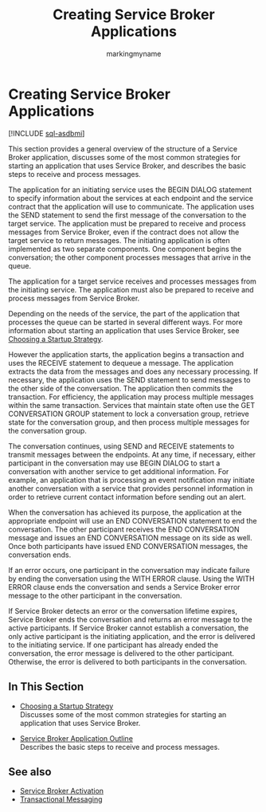 ﻿---
title: Creating Service Broker Applications
description: "This section provides a general overview of the structure of a Service Broker application, discusses some of the most common strategies for starting an application that uses Service Broker, and describes the basic steps to receive and process messages."
ms.prod: sql
ms.technology: configuration
ms.topic: conceptual
author: markingmyname
ms.author: maghan
ms.reviewer: mikeray
ms.date: "03/30/2022"
---

# Creating Service Broker Applications

[!INCLUDE [sql-asdbmi](../../includes/applies-to-version/sql-asdbmi.md)]

This section provides a general overview of the structure of a Service Broker application, discusses some of the most common strategies for starting an application that uses Service Broker, and describes the basic steps to receive and process messages.

The application for an initiating service uses the BEGIN DIALOG statement to specify information about the services at each endpoint and the service contract that the application will use to communicate. The application uses the SEND statement to send the first message of the conversation to the target service. The application must be prepared to receive and process messages from Service Broker, even if the contract does not allow the target service to return messages. The initiating application is often implemented as two separate components. One component begins the conversation; the other component processes messages that arrive in the queue.

The application for a target service receives and processes messages from the initiating service. The application must also be prepared to receive and process messages from Service Broker.

Depending on the needs of the service, the part of the application that processes the queue can be started in several different ways. For more information about starting an application that uses Service Broker, see [Choosing a Startup Strategy](choosing-a-startup-strategy.md).

However the application starts, the application begins a transaction and uses the RECEIVE statement to dequeue a message. The application extracts the data from the messages and does any necessary processing. If necessary, the application uses the SEND statement to send messages to the other side of the conversation. The application then commits the transaction. For efficiency, the application may process multiple messages within the same transaction. Services that maintain state often use the GET CONVERSATION GROUP statement to lock a conversation group, retrieve state for the conversation group, and then process multiple messages for the conversation group.

The conversation continues, using SEND and RECEIVE statements to transmit messages between the endpoints. At any time, if necessary, either participant in the conversation may use BEGIN DIALOG to start a conversation with another service to get additional information. For example, an application that is processing an event notification may initiate another conversation with a service that provides personnel information in order to retrieve current contact information before sending out an alert.

When the conversation has achieved its purpose, the application at the appropriate endpoint will use an END CONVERSATION statement to end the conversation. The other participant receives the END CONVERSATION message and issues an END CONVERSATION message on its side as well. Once both participants have issued END CONVERSATION messages, the conversation ends.

If an error occurs, one participant in the conversation may indicate failure by ending the conversation using the WITH ERROR clause. Using the WITH ERROR clause ends the conversation and sends a Service Broker error message to the other participant in the conversation.

If Service Broker detects an error or the conversation lifetime expires, Service Broker ends the conversation and returns an error message to the active participants. If Service Broker cannot establish a conversation, the only active participant is the initiating application, and the error is delivered to the initiating service. If one participant has already ended the conversation, the error message is delivered to the other participant. Otherwise, the error is delivered to both participants in the conversation.

## In This Section

  - [Choosing a Startup Strategy](choosing-a-startup-strategy.md)  
    Discusses some of the most common strategies for starting an application that uses Service Broker.

  - [Service Broker Application Outline](service-broker-application-outline.md)  
    Describes the basic steps to receive and process messages.

## See also
- [Service Broker Activation](service-broker-activation.md)
- [Transactional Messaging](transactional-messaging.md)